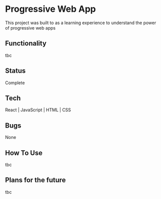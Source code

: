 # Progressive Web App
This project was built to as a learning experience to understand the power of progressive web apps

## Functionality
tbc

## Status
Complete

## Tech
React | JavaScript | HTML | CSS

## Bugs
None

## How To Use
tbc

## Plans for the future
tbc